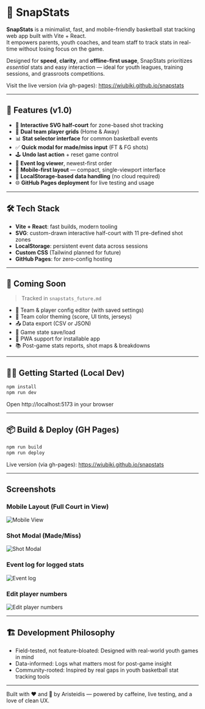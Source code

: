 # 🏀 SnapStats

**SnapStats** is a minimalist, fast, and mobile-friendly basketball stat tracking web app built with Vite + React.  
It empowers parents, youth coaches, and team staff to track stats in real-time without losing focus on the game.

Designed for **speed**, **clarity**, and **offline-first usage**, SnapStats prioritizes *essential* stats and easy interaction — ideal for youth leagues, training sessions, and grassroots competitions.

Visit the live version (via gh-pages): https://wiubiki.github.io/snapstats

---

## 🚀 Features (v1.0)

- 📍 **Interactive SVG half-court** for zone-based shot tracking
- 👕 **Dual team player grids** (Home & Away)
- 📊 **Stat selector interface** for common basketball events
- ✅ **Quick modal for made/miss input** (FT & FG shots)
- 🕹 **Undo last action** + reset game control
- 🧠 **Event log viewer**, newest-first order
- 📱 **Mobile-first layout** — compact, single-viewport interface
- 💾 **LocalStorage-based data handling** (no cloud required)
- 🌐 **GitHub Pages deployment** for live testing and usage

---

## 🛠 Tech Stack

- **Vite + React**: fast builds, modern tooling
- **SVG**: custom-drawn interactive half-court with 11 pre-defined shot zones
- **LocalStorage**: persistent event data across sessions
- **Custom CSS** (Tailwind planned for future)
- **GitHub Pages**: for zero-config hosting

---

## 🧪 Coming Soon

> Tracked in `snapstats_future.md`

- 🧮 Team & player config editor (with saved settings)
- 🎨 Team color theming (score, UI tints, jerseys)
- 📤 Data export (CSV or JSON)
- 🏁 Game state save/load
- 📱 PWA support for installable app
- 📚 Post-game stats reports, shot maps & breakdowns

---

## 🧑‍💻 Getting Started (Local Dev)

```bash
npm install
npm run dev
```
Open http://localhost:5173 in your browser

---

## 📦 Build & Deploy (GH Pages)

```bash 
npm run build
npm run deploy
```

Live version (via gh-pages): https://wiubiki.github.io/snapstats

---

## Screenshots

###  Mobile Layout (Full Court in View)
![Mobile View](./screenshots/mobile-view.png)

###  Shot Modal (Made/Miss)
![Shot Modal](./screenshots/shot_result_modal.png)

###  Event log for logged stats
![Event log](./screenshots/event_log.png)

###  Edit player numbers
![Edit player numbers](./screenshots/edit_player_number.png)

---

## 🏗  Development Philosophy 

- Field-tested, not feature-bloated: Designed with real-world youth games in mind
- Data-informed: Logs what matters most for post-game insight
- Community-rooted: Inspired by real gaps in youth basketball stat tracking tools

---

Built with ❤️ and 🏀 by Aristeidis — powered by caffeine, live testing, and a love of clean UX.

